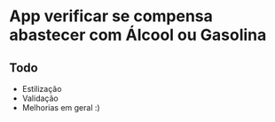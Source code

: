 # App verificar se compensa abastecer com Álcool ou Gasolina

## Todo
- Estilização
- Validação
- Melhorias em geral :)